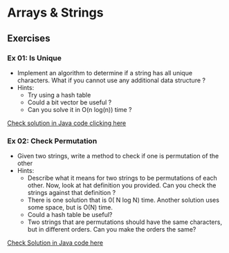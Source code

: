 # Arrays & Strings

## Exercises

### Ex 01: Is Unique
- Implement an algorithm to determine if a string has all unique characters. What if you cannot use any additional data structure ?
- Hints:
    - Try using a hash table
    - Could a bit vector be useful ?
    - Can you solve it in O(n log(n)) time ?
      
[Check solution in Java code clicking here](Ex1_IsUnique.java)

### Ex 02: Check Permutation
- Given two strings, write a method to check if one is permutation of the other
- Hints:
    -   Describe what it means for two strings to be permutations of each other. Now, look at
        hat definition you provided. Can you check the strings against that definition ?
    -   There is one solution that is 0( N log N) time. Another solution uses some space, but
        is O(N) time. 
    -   Could a hash table be useful? 
    -   Two strings that are permutations should have the same characters, but in different orders. Can you make the orders the same?

[Check Solution in Java code here](Ex2_CheckPermutation.java)

